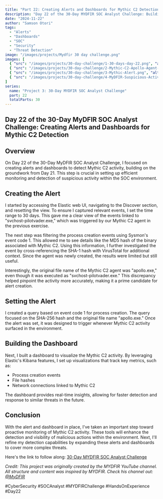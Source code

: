```yaml
---
title: "Part 22: Creating Alerts and Dashboards for Mythic C2 Detection"
description: "Day 22 of the 30-Day MYDFIR SOC Analyst Challenge: Building alerts and dashboards to detect and monitor Mythic C2 activity in the SOC environment."
date: "2024-11-22"
author: "Samson Otori"
tags:
  - "Alerts"
  - "Dashboards"
  - "SOC"
  - "Security"
  - "Threat Detection"
image: "/images/projects/Mydfir 30 day challenge.png"
images: [
  { "src": "/images/projects/30-day-challenge/1-30-days-day-22.png", "alt": "30 Days MYDFIR SOC Analyst Challenge Day 22" },
  { "src": "/images/projects/30-day-challenge/2-Mythic-C2-Apollo-Agent-Detection-Rule.png", "alt": "Mythic C2 Apollo Agent Detection Rule" },
  { "src": "/images/projects/30-day-challenge/3-Mythic-Alert.png", "alt": "Mythic Alert Configuration" },
  { "src": "/images/projects/30-day-challenge/4-MyDFIR-Suspicious-Activity.png", "alt": "MyDFIR Suspicious Activity Dashboard" }
]
series:
  name: "Project 3: 30-Day MYDFIR SOC Analyst Challenge"
  part: 22
  totalParts: 30
---
```


## Day 22 of the 30-Day MyDFIR SOC Analyst Challenge: Creating Alerts and Dashboards for Mythic C2 Detection

## Overview

On Day 22 of the 30-Day MyDFIR SOC Analyst Challenge, I focused on creating alerts and dashboards to detect Mythic C2 activity, building on the groundwork from Day 21. This step is crucial in setting up efficient monitoring and detection of suspicious activity within the SOC environment.

## Creating the Alert

I started by accessing the Elastic web UI, navigating to the Discover section, and resetting the view. To ensure I captured relevant events, I set the time range to 30 days. This gave me a clear view of the events linked to "svchost-pilotvader.exe," which was triggered by our Mythic C2 agent in the previous exercise.

The next step was filtering the process creation events using Sysmon's event code 1. This allowed me to see details like the MD5 hash of the binary associated with Mythic C2. Using this information, I further investigated the event by cross-referencing the SHA-1 hash with VirusTotal for additional context. Since the agent was newly created, the results were limited but still useful.

Interestingly, the original file name of the Mythic C2 agent was "apollo.exe," even though it was executed as "svchost-pilotvader.exe." This discrepancy helped pinpoint the activity more accurately, making it a prime candidate for alert creation.

## Setting the Alert

I created a query based on event code 1 for process creation. The query focused on the SHA-256 hash and the original file name "apollo.exe." Once the alert was set, it was designed to trigger whenever Mythic C2 activity surfaced in the environment.

## Building the Dashboard

Next, I built a dashboard to visualize the Mythic C2 activity. By leveraging Elastic's Kibana features, I set up visualizations that track key metrics, such as:

- Process creation events
- File hashes
- Network connections linked to Mythic C2

The dashboard provides real-time insights, allowing for faster detection and response to similar threats in the future.

## Conclusion

With the alert and dashboard in place, I've taken an important step toward proactive monitoring of Mythic C2 activity. These tools will enhance the detection and visibility of malicious actions within the environment. Next, I'll refine my detection capabilities by expanding these alerts and dashboards to cover more complex threats.

Here's the link to follow along: [30-Day MYDFIR SOC Analyst Challenge](https://www.youtube.com/watch?v=WcVuUamMApA&list=PLG6KGSNK4PuBWmX9NykU0wnWamjxdKhDJ&index=49)

*Credit: This project was originally created by the MYDFIR YouTube channel. All structure and content was inspired by MYDFIR. Check his channel out: [@MyDFIR](https://www.youtube.com/@MyDFIR)*

#CyberSecurity #SOCAnalyst #MYDFIRChallenge #HandsOnExperience #Day22 